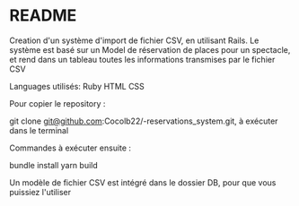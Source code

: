 # README

Creation d'un système d'import de fichier CSV, en utilisant Rails.
Le système est basé sur un Model de réservation de places pour un spectacle, et rend dans un tableau toutes les informations transmises par le fichier CSV

Languages utilisés: 
Ruby
HTML
CSS

Pour copier le repository : 

git clone git@github.com:Cocolb22/-reservations_system.git, à exécuter dans le terminal

Commandes à exécuter ensuite :

bundle install
yarn build

Un modèle de fichier CSV est intégré dans le dossier DB, pour que vous puissiez l'utiliser

